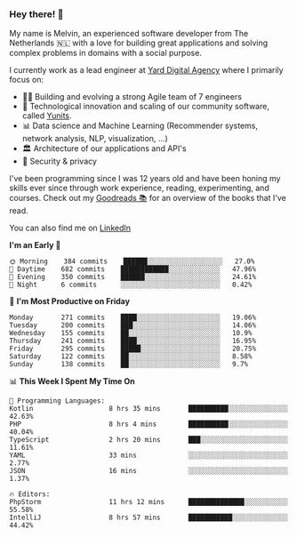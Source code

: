 ### Hey there! 👋

My name is Melvin, an experienced software developer from The Netherlands 🇳🇱 with a love for building great applications and solving complex problems in domains with a social purpose. 

I currently work as a lead engineer at [Yard Digital Agency](https://github.com/yardinternet) where I primarily focus on:

* 👏🏼 Building and evolving a strong Agile team of 7 engineers
* 🚀 Technological innovation and scaling of our community software, called [Yunits](https://www.yunits.com/).
* 📊 Data science and Machine Learning (Recommender systems, network analysis, NLP, visualization, ...)
* 🏛 Architecture of our applications and API's
* 🔐 Security & privacy

I've been programming since I was 12 years old and have been honing my skills ever since through work experience, reading, experimenting, and courses.
Check out my [Goodreads 📚](https://goodreads.com/melvinkoopmans) for an overview of the books that I've read. 

You can also find me on [LinkedIn](https://www.linkedin.com/in/melvinkoopmans)

<!--START_SECTION:waka-->
**I'm an Early 🐤** 

```text
🌞 Morning    384 commits    ██████░░░░░░░░░░░░░░░░░░░   27.0% 
🌆 Daytime    682 commits    ████████████░░░░░░░░░░░░░   47.96% 
🌃 Evening    350 commits    ██████░░░░░░░░░░░░░░░░░░░   24.61% 
🌙 Night      6 commits      ░░░░░░░░░░░░░░░░░░░░░░░░░   0.42%

```
📅 **I'm Most Productive on Friday** 

```text
Monday       271 commits    ████░░░░░░░░░░░░░░░░░░░░░   19.06% 
Tuesday      200 commits    ███░░░░░░░░░░░░░░░░░░░░░░   14.06% 
Wednesday    155 commits    ██░░░░░░░░░░░░░░░░░░░░░░░   10.9% 
Thursday     241 commits    ████░░░░░░░░░░░░░░░░░░░░░   16.95% 
Friday       295 commits    █████░░░░░░░░░░░░░░░░░░░░   20.75% 
Saturday     122 commits    ██░░░░░░░░░░░░░░░░░░░░░░░   8.58% 
Sunday       138 commits    ██░░░░░░░░░░░░░░░░░░░░░░░   9.7%

```


📊 **This Week I Spent My Time On** 

```text
💬 Programming Languages: 
Kotlin                   8 hrs 35 mins       ██████████░░░░░░░░░░░░░░░   42.63% 
PHP                      8 hrs 4 mins        ██████████░░░░░░░░░░░░░░░   40.04% 
TypeScript               2 hrs 20 mins       ███░░░░░░░░░░░░░░░░░░░░░░   11.61% 
YAML                     33 mins             ░░░░░░░░░░░░░░░░░░░░░░░░░   2.77% 
JSON                     16 mins             ░░░░░░░░░░░░░░░░░░░░░░░░░   1.37%

🔥 Editors: 
PhpStorm                 11 hrs 12 mins      ██████████████░░░░░░░░░░░   55.58% 
IntelliJ                 8 hrs 57 mins       ███████████░░░░░░░░░░░░░░   44.42%

```


<!--END_SECTION:waka-->
